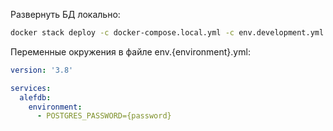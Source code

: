Развернуть БД локально:
```bash
docker stack deploy -c docker-compose.local.yml -c env.development.yml alef
```

Переменные окружения в файле env.{environment}.yml:

```yml
version: '3.8'

services:
  alefdb:
    environment:
      - POSTGRES_PASSWORD={password}
```